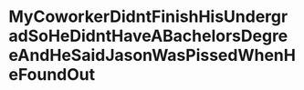 # MyCoworkerDidntFinishHisUndergradSoHeDidntHaveABachelorsDegreeAndHeSaidJasonWasPissedWhenHeFoundOut